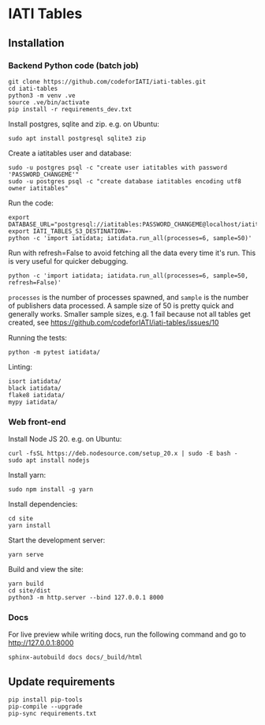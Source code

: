# IATI Tables

## Installation

### Backend Python code (batch job)

```
git clone https://github.com/codeforIATI/iati-tables.git
cd iati-tables
python3 -m venv .ve
source .ve/bin/activate
pip install -r requirements_dev.txt
```

Install postgres, sqlite and zip. e.g. on Ubuntu:

```
sudo apt install postgresql sqlite3 zip
```

Create a iatitables user and database:

```
sudo -u postgres psql -c "create user iatitables with password 'PASSWORD_CHANGEME'"
sudo -u postgres psql -c "create database iatitables encoding utf8 owner iatitables"
```

Run the code:

```
export DATABASE_URL="postgresql://iatitables:PASSWORD_CHANGEME@localhost/iatitables"
export IATI_TABLES_S3_DESTINATION=-
python -c 'import iatidata; iatidata.run_all(processes=6, sample=50)'
```

Run with refresh=False to avoid fetching all the data every time it's run. This
is very useful for quicker debugging.

```
python -c 'import iatidata; iatidata.run_all(processes=6, sample=50, refresh=False)'
```

`processes` is the number of processes spawned, and `sample` is the number of
publishers data processed. A sample size of 50 is pretty quick and generally
works. Smaller sample sizes, e.g. 1 fail because not all tables get created,
see https://github.com/codeforIATI/iati-tables/issues/10

Running the tests:

```
python -m pytest iatidata/
```

Linting:

```
isort iatidata/
black iatidata/
flake8 iatidata/
mypy iatidata/
```

### Web front-end

Install Node JS 20. e.g. on Ubuntu:

```
curl -fsSL https://deb.nodesource.com/setup_20.x | sudo -E bash -
sudo apt install nodejs
```

Install yarn:

```
sudo npm install -g yarn
```

Install dependencies:

```
cd site
yarn install
```

Start the development server:

```
yarn serve
```

Build and view the site:

```
yarn build
cd site/dist
python3 -m http.server --bind 127.0.0.1 8000
```

### Docs

For live preview while writing docs, run the following command and go to http://127.0.0.1:8000

```
sphinx-autobuild docs docs/_build/html
```

## Update requirements

```
pip install pip-tools
pip-compile --upgrade
pip-sync requirements.txt
```
